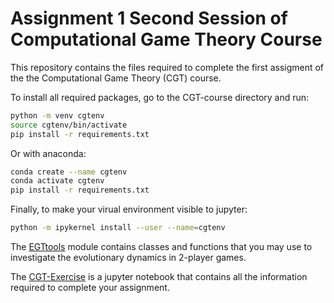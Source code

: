 # Assignment 1 Second Session of Computational Game Theory Course

This repository contains the files required to complete the first assigment of the the Computational Game Theory (CGT) course.

To install all required packages, go to the CGT-course directory and run:

```bash
python -m venv cgtenv
source cgtenv/bin/activate
pip install -r requirements.txt
```

Or with anaconda:

```bash
conda create --name cgtenv
conda activate cgtenv
pip install -r requirements.txt
```

Finally, to make your virual environment visible to jupyter:

```bash
python -m ipykernel install --user --name=cgtenv
```

The [EGTtools](https://github.com/Socrats/EGTTools) module contains classes and functions that you may use to investigate the evolutionary dynamics in 2-player games.

The [CGT-Exercise](CGT-Exercise.ipynb) is a jupyter notebook that contains all the information required to complete your assignment.